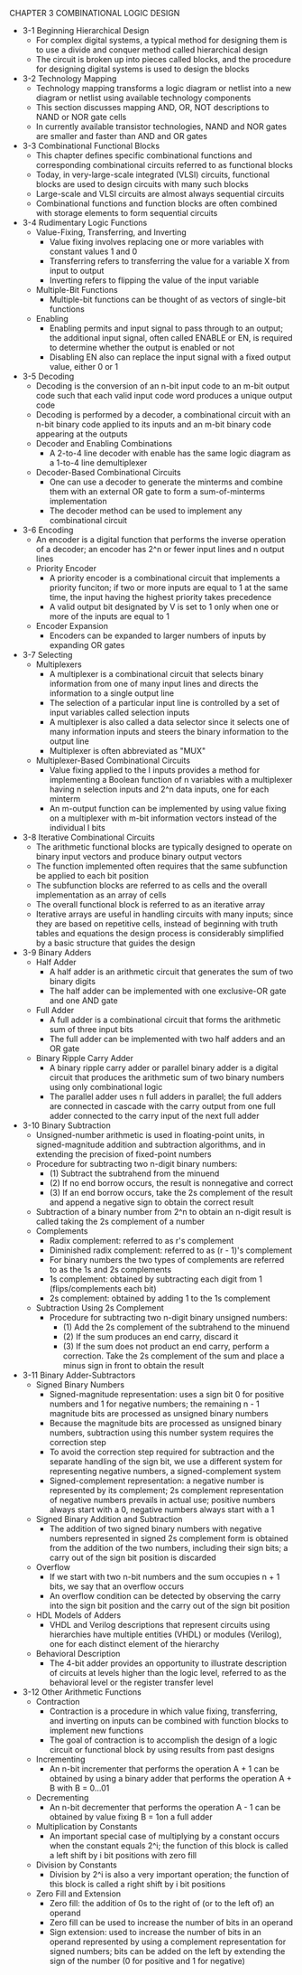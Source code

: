 CHAPTER 3 COMBINATIONAL LOGIC DESIGN

- 3-1 Beginning Hierarchical Design
  - For complex digital systems, a typical method for designing them is to use a divide and conquer method called hierarchical design
  - The circuit is broken up into pieces called blocks, and the procedure for designing digital systems is used to design the blocks
- 3-2 Technology Mapping
  - Technology mapping transforms a logic diagram or netlist into a new diagram or netlist using available technology components
  - This section discusses mapping AND, OR, NOT descriptions to NAND or NOR gate cells
  - In currently available transistor technologies, NAND and NOR gates are smaller and faster than AND and OR gates
- 3-3 Combinational Functional Blocks
  - This chapter defines specific combinational functions and corresponding combinational circuits referred to as functional blocks
  - Today, in very-large-scale integrated (VLSI) circuits, functional blocks are used to design circuits with many such blocks
  - Large-scale and VLSI circuits are almost always sequential circuits
  - Combinational functions and function blocks are often combined with storage elements to form sequential circuits
- 3-4 Rudimentary Logic Functions
  - Value-Fixing, Transferring, and Inverting
    - Value fixing involves replacing one or more variables with constant values 1 and 0
    - Transferring refers to transferring the value for a variable X from input to output
    - Inverting refers to flipping the value of the input variable
  - Multiple-Bit Functions
    - Multiple-bit functions can be thought of as vectors of single-bit functions
  - Enabling
    - Enabling permits and input signal to pass through to an output; the additional input signal, often called ENABLE or EN, is required to determine whether the output is enabled or not
    - Disabling EN also can replace the input signal with a fixed output value, either 0 or 1
- 3-5 Decoding
  - Decoding is the conversion of an n-bit input code to an m-bit output code such that each valid input code word produces a unique output code
  - Decoding is performed by a decoder, a combinational circuit with an n-bit binary code applied to its inputs and an m-bit binary code appearing at the outputs
  - Decoder and Enabling Combinations
    - A 2-to-4 line decoder with enable has the same logic diagram as a 1-to-4 line demultiplexer
  - Decoder-Based Combinational Circuits
    - One can use a decoder to generate the minterms and combine them with an external OR gate to form a sum-of-minterms implementation
    - The decoder method can be used to implement any combinational circuit
- 3-6 Encoding
  - An encoder is a digital function that performs the inverse operation of a decoder; an encoder has 2^n or fewer input lines and n output lines
  - Priority Encoder
    - A priority encoder is a combinational circuit that implements a priority funciton; if two or more inputs are equal to 1 at the same time, the input having the highest priority takes precedence
    - A valid output bit designated by V is set to 1 only when one or more of the inputs are equal to 1
  - Encoder Expansion
    - Encoders can be expanded to larger numbers of inputs by expanding OR gates
- 3-7 Selecting
  - Multiplexers
    - A multiplexer is a combinational circuit that selects binary information from one of many input lines and directs the information to a single output line
    - The selection of a particular input line is controlled by a set of input variables called selection inputs
    - A multiplexer is also called a data selector since it selects one of many information inputs and steers the binary information to the output line
    - Multiplexer is often abbreviated as "MUX"
  - Multiplexer-Based Combinational Circuits
    - Value fixing applied to the I inputs provides a method for implementing a Boolean function of n variables with a multiplexer having n selection inputs and 2^n data inputs, one for each minterm
    - An m-output function can be implemented by using value fixing on a multiplexer with m-bit information vectors instead of the individual I bits
- 3-8 Iterative Combinational Circuits
  - The arithmetic functional blocks are typically designed to operate on binary input vectors and produce binary output vectors
  - The function implemented often requires that the same subfunction be applied to each bit position
  - The subfunction blocks are referred to as cells and the overall implementation as an array of cells
  - The overall functional block is referred to as an iterative array
  - Iterative arrays are useful in handling circuits with many inputs; since they are based on repetitive cells, instead of beginning with truth tables and equations the design process is considerably simplified by a basic structure that guides the design
- 3-9 Binary Adders
  - Half Adder
    - A half adder is an arithmetic circuit that generates the sum of two binary digits
    - The half adder can be implemented with one exclusive-OR gate and one AND gate
  - Full Adder
    - A full adder is a combinational circuit that forms the arithmetic sum of three input bits
    - The full adder can be implemented with two half adders and an OR gate
  - Binary Ripple Carry Adder
    - A binary ripple carry adder or parallel binary adder is a digital circuit that produces the arithmetic sum of two binary numbers using only combinational logic
    - The parallel adder uses n full adders in parallel; the full adders are connected in cascade with the carry output from one full adder connected to the carry input of the next full adder
- 3-10 Binary Subtraction
  - Unsigned-number arithmetic is used in floating-point units, in signed-magnitude addition and subtraction algorithms, and in extending the precision of fixed-point numbers
  - Procedure for subtracting two n-digit binary numbers:
    - (1) Subtract the subtrahend from the minuend
    - (2) If no end borrow occurs, the result is nonnegative and correct
    - (3) If an end borrow occurs, take the 2s complement of the result and append a negative sign to obtain the correct result
  - Subtraction of a binary number from 2^n to obtain an n-digit result is called taking the 2s complement of a number
  - Complements
    - Radix complement: referred to as r's complement
    - Diminished radix complement: referred to as (r - 1)'s complement
    - For binary numbers the two types of complements are referred to as the 1s and 2s complements
    - 1s complement: obtained by subtracting each digit from 1 (flips/complements each bit)
    - 2s complement: obtained by adding 1 to the 1s complement
  - Subtraction Using 2s Complement
    - Procedure for subtracting two n-digit binary unsigned numbers:
      - (1) Add the 2s complement of the subtrahend to the minuend
      - (2) If the sum produces an end carry, discard it
      - (3) If the sum does not product an end carry, perform a correction. Take the 2s complement of the sum and place a minus sign in front to obtain the result
- 3-11 Binary Adder-Subtractors
  - Signed Binary Numbers
    - Signed-magnitude representation: uses a sign bit 0 for positive numbers and 1 for negative numbers; the remaining n - 1 magnitude bits are processed as unsigned binary numbers
    - Because the magnitude bits are processed as unsigned binary numbers, subtraction using this number system requires the correction step
    - To avoid the correction step required for subtraction and the separate handling of the sign bit, we use a different system for representing negative numbers, a signed-complement system
    - Signed-complement representation: a negative number is represented by its complement; 2s complement representation of negative numbers prevails in actual use; positive numbers always start with a 0, negative numbers always start with a 1
  - Signed Binary Addition and Subtraction
    - The addition of two signed binary numbers with negative numbers represented in signed 2s complement form is obtained from the addition of the two numbers, including their sign bits; a carry out of the sign bit position is discarded
  - Overflow
    - If we start with two n-bit numbers and the sum occupies n + 1 bits, we say that an overflow occurs
    - An overflow condition can be detected by observing the carry into the sign bit position and the carry out of the sign bit position
  - HDL Models of Adders
    - VHDL and Verilog descriptions that represent circuits using hierarchies have multiple entities (VHDL) or modules (Verilog), one for each distinct element of the hierarchy
  - Behavioral Description
    - The 4-bit adder provides an opportunity to illustrate description of circuits at levels higher than the logic level, referred to as the behavioral level or the register transfer level
- 3-12 Other Arithmetic Functions
  - Contraction
    - Contraction is a procedure in which value fixing, transferring, and inverting on inputs can be combined with function blocks to implement new functions
    - The goal of contraction is to accomplish the design of a logic circuit or functional block by using results from past designs
  - Incrementing
    - An n-bit incrementer that performs the operation A + 1 can be obtained by using a binary adder that performs the operation A + B with B = 0…01
  - Decrementing
    - An n-bit decrementer that performs the operation A - 1 can be obtained by value fixing B = 1on a full adder
  - Multiplication by Constants
    - An important special case of multiplying by a constant occurs when the constant equals 2^i; the function of this block is called a left shift by i bit positions with zero fill
  - Division by Constants
    - Division by 2^i is also a very important operation; the function of this block is called a right shift by i bit positions
  - Zero Fill and Extension
    - Zero fill: the addition of 0s to the right of (or to the left of) an operand
    - Zero fill can be used to increase the number of bits in an operand
    - Sign extension: used to increase the number of bits in an operand represented by using a complement representation for signed numbers; bits can be added on the left by extending the sign of the number (0 for positive and 1 for negative)